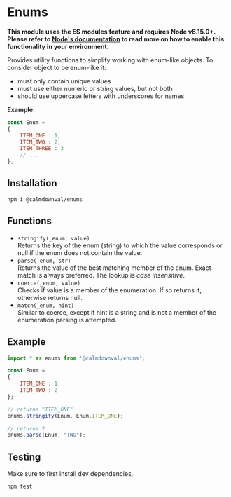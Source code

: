 # Enums
**This module uses the ES modules feature and requires Node v8.15.0+.
Please refer to [Node's documentation](https://nodejs.org/api/esm.html#esm_enabling) to read
more on how to enable this functionality in your environment.**

Provides utility functions to simplify working with enum-like objects.
To consider object to be enum-like it:
- must only contain unique values
- must use either numeric or string values, but not both
- should use uppercase letters with underscores for names

**Example:**
```js
const Enum =
{
    ITEM_ONE : 1,
    ITEM_TWO : 2,
    ITEM_THREE : 3
    // ...
};
```

## Installation
```
npm i @calmdownval/enums
```

## Functions
- `stringify(_enum, value)`  
Returns the key of the enum (string) to which the value corresponds or null if the enum does not contain the value.
- `parse(_enum, str)`  
Returns the value of the best matching member of the enum. Exact match is always preferred. The lookup is *case insensitive*.
- `coerce(_enum, value)`  
Checks if value is a member of the enumeration. If so returns it, otherwise returns null.
- `match(_enum, hint)`  
Similar to coerce, except if hint is a string and is not a member of the enumeration parsing is attempted.


## Example
```js
import * as enums from '@calmdownval/enums';

const Enum =
{
    ITEM_ONE : 1,
    ITEM_TWO : 2
};

// returns "ITEM_ONE"
enums.stringify(Enum, Enum.ITEM_ONE);

// returns 2
enums.parse(Enum, "TWO");
```

## Testing
Make sure to first install dev dependencies.
```
npm test
```
